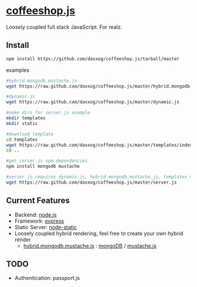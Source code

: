 [coffeeshop.js](https://github.com/daxxog/coffeeshop.js)
=============
Loosely coupled full stack JavaScript. For realz.

Install
-------
```bash
npm install https://github.com/daxxog/coffeeshop.js/tarball/master
```
examples
```bash
#hybrid.mongodb.mustache.js
wget https://raw.github.com/daxxog/coffeeshop.js/master/hybrid.mongodb.mustache.js

#dynamic.js
wget https://raw.github.com/daxxog/coffeeshop.js/master/dynamic.js

#make dirs for server.js example
mkdir templates
mkdir static

#download template
cd templates
wget https://raw.github.com/daxxog/coffeeshop.js/master/templates/index.html
cd ..

#get server.js npm dependencies
npm install mongodb mustache

#server.js requires dynamic.js, hybrid.mongodb.mustache.js, templates dir, static dir
wget https://raw.github.com/daxxog/coffeeshop.js/master/server.js
```

Current Features
----------------
* Backend: [node.js](https://github.com/joyent/node)
* Framework: [express](https://github.com/visionmedia/express)
* Static Server: [node-static](https://github.com/cloudhead/node-static)
* Loosely coupled hybrid rendering, feel free to create your own hybrid render
  * [hybrid.mongodb.mustache.js](https://github.com/daxxog/coffeeshop.js/blob/master/hybrid.mongodb.mustache.js) : [mongoDB](https://github.com/mongodb/node-mongodb-native) / [mustache.js](https://github.com/janl/mustache.js/)

TODO
----
* Authentication: passport.js